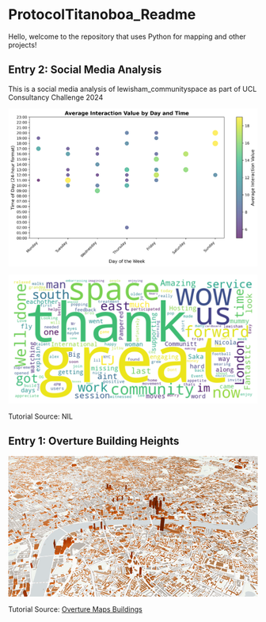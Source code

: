 # **ProtocolTitanoboa_Readme**

Hello, welcome to the repository that uses Python for mapping and other projects!

## **Entry 2: Social Media Analysis**

This is a social media analysis of lewisham_communityspace as part of UCL Consultancy Challenge 2024

![pal](2SocialConsultancySocialMediaAnalysis/posts_averagelikes_weektime.png)

![wc](2SocialConsultancySocialMediaAnalysis/post_word_clouds.png)


Tutorial Source: NIL


## **Entry 1: Overture Building Heights**

![OBL](1OvertureMapsBuildings/OvertureMapsBuildings.png)

Tutorial Source: [Overture Maps Buildings](https://developmentseed.org/lonboard/latest/examples/overture-maps/)

